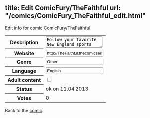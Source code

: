 title: Edit ComicFury/TheFaithful
url: "/comics/ComicFury_TheFaithful_edit.html"
---
Edit info for comic ComicFury/TheFaithful

<form name="comic" action="http://gaepostmail.appengine.com/comic" name="post">
<table class="comicinfo">
<tr>
<th>Description</th><td><textarea name="description">Follow your favorite New England sports teams with Soxy: a Boston Red Sox Puppet worn by a crazy, anonymous fan of the Red Sox, Patriots, Bruins, and Celtics.</textarea></td>
</tr>
<tr>
<th>Website</th><td><input type="text" name="url" value="http://TheFaithful.thecomicseries.com/"/></td>
</tr>
<tr>
<th>Genre</th><td><input type="text" name="genre" value="Other"/></td>
</tr>
<tr>
<th>Language</th><td><input type="text" name="language" value="English"/></td>
</tr>
<tr>
<th>Adult content</th><td><input type="checkbox" name="adult" value="adult" /></td>
</tr>
<tr>
<th>Status</th><td>ok on 11.04.2013</td>
</tr>
<tr>
<th>Votes</th><td>0</div></td>
</tr>
</table>
</form>

Back to the [comic](/comics/ComicFury_TheFaithful.html).

